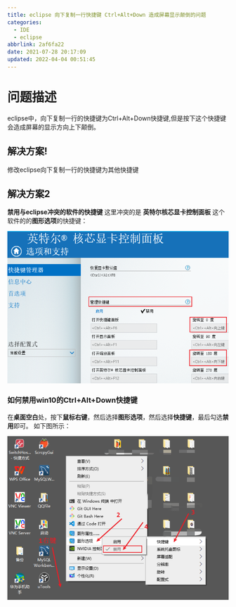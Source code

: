 ```yaml
---
title: eclipse 向下复制一行快捷键 Ctrl+Alt+Down 造成屏幕显示颠倒的问题
categories: 
  - IDE
  - eclipse
abbrlink: 2af6fa22
date: 2021-07-28 20:17:09
updated: 2022-04-04 00:51:45
---
```

# 问题描述
eclipse中，向下复制一行的快捷键为Ctrl+Alt+Down快捷键,但是按下这个快捷键会造成屏幕的显示方向上下颠倒。
## 解决方案!
修改eclipse向下复制一行的快捷键为其他快捷键
## 解决方案2
**禁用与eclipse冲突的软件的快捷键**
这里冲突的是 **英特尔核芯显卡控制面板** 这个软件的的**图形选项**的快捷键：

![image-20210728202935223](https://raw.githubusercontent.com/lanlan2017/images/master/Blog/2021/07/20210728202935.png)

### 如何禁用win10的Ctrl+Alt+Down快捷键
在**桌面空白**处，按下**鼠标右键**，然后选择**图形选项**，然后选择**快捷键**，最后勾选**禁用**即可。
如下图所示：

![image-20210728202253098](https://raw.githubusercontent.com/lanlan2017/images/master/Blog/2021/07/20210728202300.png)
